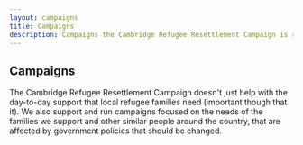 ```yaml
---
layout: campaigns
title: Campaigns
description: Campaigns the Cambridge Refugee Resettlement Campaign is running or involved with
---
```


## Campaigns

The Cambridge Refugee Resettlement Campaign doesn't just help with the day-to-day support that local refugee families need (important though that it). We also support and run campaigns focused on the needs of the families we support and other similar people around the country, that are affected by government policies that should be changed.
